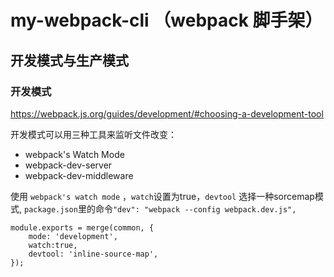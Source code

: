 # my-webpack-cli （webpack 脚手架）

## 开发模式与生产模式

### 开发模式

https://webpack.js.org/guides/development/#choosing-a-development-tool

开发模式可以用三种工具来监听文件改变： 

- webpack's Watch Mode
- webpack-dev-server
- webpack-dev-middleware 

使用 `webpack's watch mode` ，`watch`设置为true，`devtool` 选择一种sorcemap模式,
`package.json`里的命令`"dev": "webpack --config webpack.dev.js",`

```
module.exports = merge(common, {
    mode: 'development',
    watch:true,
    devtool: 'inline-source-map',
});
```


